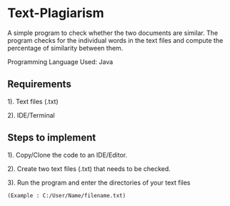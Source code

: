 # Text-Plagiarism
A simple program to check whether the two documents are similar. The program checks for the individual words in the text files and compute the percentage of similarity between them. 

Programming Language Used: Java



## Requirements
1). Text files (.txt)

2). IDE/Terminal



## Steps to implement
1). Copy/Clone the code to an IDE/Editor.

2). Create two text files (.txt) that needs to be checked.

3). Run the program and enter the directories of your text files 

    (Example : C:/User/Name/filename.txt)
   


